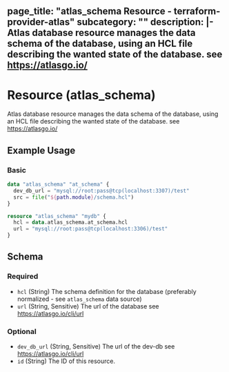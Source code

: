 page_title: "atlas_schema Resource - terraform-provider-atlas"
subcategory: ""
description: |-
  Atlas database resource manages the data schema of the database, using an HCL file describing the wanted state of the database. see https://atlasgo.io/
---
<!-- source: https://github.dev/hashicorp/terraform-plugin-docs/blob/main/internal/provider/template.go -->
<!-- Bug: Type and Name are switched -->
# Resource (atlas_schema)

Atlas database resource manages the data schema of the database, using an HCL file describing the wanted state of the database. see https://atlasgo.io/

## Example Usage

### Basic

```terraform
data "atlas_schema" "at_schema" {
  dev_db_url = "mysql://root:pass@tcp(localhost:3307)/test"
  src = file("${path.module}/schema.hcl")
}

resource "atlas_schema" "mydb" {
  hcl = data.atlas_schema.at_schema.hcl
  url = "mysql://root:pass@tcp(localhost:3306)/test"  
}
```

<!-- schema generated by tfplugindocs -->
## Schema

### Required

- `hcl` (String) The schema definition for the database (preferably normalized - see `atlas_schema` data source)
- `url` (String, Sensitive) The url of the database see https://atlasgo.io/cli/url

### Optional

- `dev_db_url` (String, Sensitive) The url of the dev-db see https://atlasgo.io/cli/url
- `id` (String) The ID of this resource.


